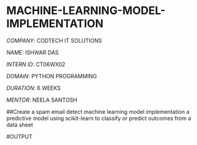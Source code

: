 # MACHINE-LEARNING-MODEL-IMPLEMENTATION

*COMPANY*: CODTECH IT SOLUTIONS

*NAME*: ISHWAR DAS

*INTERN ID*: CT06WX02

*DOMAIN*: PYTHON PROGRAMMING

*DURATION*: 6 WEEKS

*MENTOR*: NEELA SANTOSH


##Create a spam email detect machine learning model implementation a predictive model using scikit-learn to classify or predict outcomes from  a data sheet


#OUTPUT

